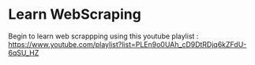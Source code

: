 # Learn WebScraping

 Begin to learn web scrappping using this youtube playlist : https://www.youtube.com/playlist?list=PLEn9o0UAh_cD9DtRDjq6kZFdU-6qSU_HZ


